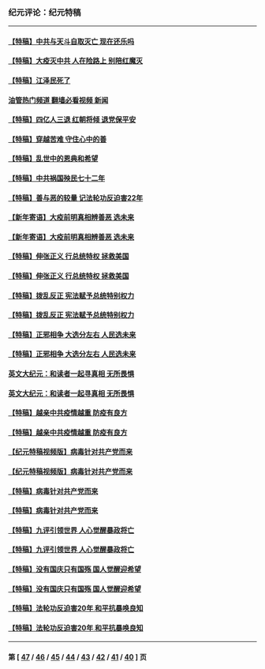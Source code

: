 ### 纪元评论：纪元特稿
---
#### [【特稿】中共与天斗自取灭亡 现在还乐吗](../../pages/nsc424/n13897482.md?01130330) 
#### [【特稿】大疫灭中共 人在险路上 别陪红魔灭](../../pages/nsc424/n13890697.md?01130330) 
#### [【特稿】江泽民死了](../../pages/nsc424/n13876300.md?01130330) 
#### [油管热门频道 翻墙必看视频 新闻](ok?01130330)
#### [【特稿】四亿人三退 红朝将倾 退党保平安](../../pages/nsc424/n13794378.md?01130330) 
#### [【特稿】穿越苦难 守住心中的善](../../pages/nsc424/n13784979.md?01130330) 
#### [【特稿】乱世中的恩典和希望](../../pages/nsc424/n13734687.md?01130330) 
#### [【特稿】中共祸国殃民七十二年](../../pages/nsc424/n13272607.md?01130330) 
#### [【特稿】善与恶的较量 记法轮功反迫害22年](../../pages/nsc424/n13086597.md?01130330) 
#### [【新年寄语】大疫前明真相辨善恶 选未来](../../pages/nsc424/n12660855.md?01130330) 
#### [【新年寄语】大疫前明真相辨善恶 选未来](../../pages/nsc424/n12660855.md?01130330) 
#### [【特稿】伸张正义 行总统特权 拯救美国](../../pages/nsc424/n12616806.md?01130330) 
#### [【特稿】伸张正义 行总统特权 拯救美国](../../pages/nsc424/n12616806.md?01130330) 
#### [【特稿】拨乱反正 宪法赋予总统特别权力](../../pages/nsc424/n12598306.md?01130330) 
#### [【特稿】拨乱反正 宪法赋予总统特别权力](../../pages/nsc424/n12598306.md?01130330) 
#### [【特稿】正邪相争 大选分左右 人民选未来](../../pages/nsc424/n12545208.md?01130330) 
#### [【特稿】正邪相争 大选分左右 人民选未来](../../pages/nsc424/n12545208.md?01130330) 
#### [英文大纪元：和读者一起寻真相 无所畏惧](../../pages/nsc424/n12542027.md?01130330) 
#### [英文大纪元：和读者一起寻真相 无所畏惧](../../pages/nsc424/n12542027.md?01130330) 
#### [【特稿】越亲中共疫情越重 防疫有良方](../../pages/nsc424/n12042989.md?01130330) 
#### [【特稿】越亲中共疫情越重 防疫有良方](../../pages/nsc424/n12042989.md?01130330) 
#### [【纪元特稿视频版】病毒针对共产党而来](../../pages/nsc424/n11977328.md?01130330) 
#### [【纪元特稿视频版】病毒针对共产党而来](../../pages/nsc424/n11977328.md?01130330) 
#### [【特稿】病毒针对共产党而来](../../pages/nsc424/n11928818.md?01130330) 
#### [【特稿】病毒针对共产党而来](../../pages/nsc424/n11928818.md?01130330) 
#### [【特稿】九评引领世界 人心觉醒暴政将亡](../../pages/nsc424/n11660496.md?01130330) 
#### [【特稿】九评引领世界 人心觉醒暴政将亡](../../pages/nsc424/n11660496.md?01130330) 
#### [【特稿】没有国庆只有国殇 国人觉醒迎希望](../../pages/nsc424/n11549354.md?01130330) 
#### [【特稿】没有国庆只有国殇 国人觉醒迎希望](../../pages/nsc424/n11549354.md?01130330) 
#### [【特稿】法轮功反迫害20年 和平抗暴唤良知](../../pages/nsc424/n11389135.md?01130330) 
#### [【特稿】法轮功反迫害20年 和平抗暴唤良知](../../pages/nsc424/n11389135.md?01130330) 

---
#### 第 [ [47](./47.md?01130330) / [46](./46.md?01130330) / [45](./45.md?01130330) / [44](./44.md?01130330) / [43](./43.md?01130330) / [42](./42.md?01130330) / [41](./41.md?01130330) / [40](./40.md?01130330) ] 页

